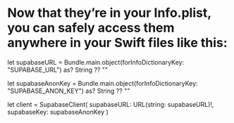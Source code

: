 # Now that they’re in your Info.plist, you can safely access them anywhere in your Swift files like this:
let supabaseURL = Bundle.main.object(forInfoDictionaryKey: "SUPABASE_URL") as? String ?? ""

let supabaseAnonKey = Bundle.main.object(forInfoDictionaryKey: "SUPABASE_ANON_KEY") as? String ?? ""

let client = SupabaseClient(
    supabaseURL: URL(string: supabaseURL)!,
    supabaseKey: supabaseAnonKey
)
